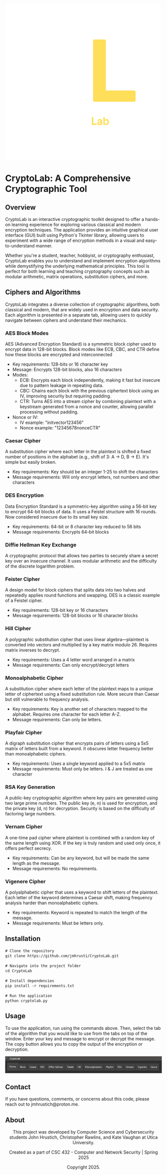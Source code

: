 ![CryptoLab](screenshots/CryptoLab.png)
# CryptoLab: A Comprehensive Cryptographic Tool #
## Overview ##
<p>CryptoLab is an interactive cryptographic toolkit designed to offer a hands-on learning experience for exploring various classical and modern encryption techniques. The application provides an intuitive graphical user interface (GUI) built using Python's Tkinter library, allowing users to experiment with a wide range of encryption methods in a visual and easy-to-understand manner.</p>

<p>Whether you're a student, teacher, hobbyist, or cryptography enthusiast, CryptoLab enables you to understand and implement encryption algorithms while demystifying the underlying mathematical principles. This tool is perfect for both learning and teaching cryptography concepts such as modular arithmetic, matrix operations, substitution ciphers, and more.</p>

## Ciphers and Algorithms ##

<p>CryptoLab integrates a diverse collection of cryptographic algorithms, both classical and modern, that are widely used in encryption and data security. Each algorithm is presented in a separate tab, allowing users to quickly navigate between ciphers and understand their mechanics.</p>

### AES Block Modes ###
<p>AES (Advanced Encryption Standard) is a symmetric block cipher used to encrypt data in 128-bit blocks. Block modes like ECB, CBC, and CTR define how these blocks are encrypted and interconnected</p>

- Key requirements: 128-bits or 16 character key
- Message: Encrypts 128-bit blocks, also 16 characters
- Modes:
    - ECB: Encrypts each block independently, making it fast but insecure due to pattern leakage in repeating data.
    - CBC: Chains each block with the previous ciphertext block using an IV, improving security but requiring padding.
    - CTR: Turns AES into a stream cipher by combining plaintext with a keystream generated from a nonce and counter, allowing parallel processing without padding.
- Nonce or IV: 
    - IV example: "initvector123456"
    - Nonce example: "12345678nonceCTR"

### Caesar Cipher ###
<p>A substitution cipher where each letter in the plaintext is shifted a fixed number of positions in the alphabet (e.g., shift of 3: A → D, B → E). It's simple but easily broken.</p>

- Key requirements: Key should be an integer 1-25 to shift the characters
- Message requirements: Will only encrypt letters, not numbers and other characters

### DES Encryption ###
<p>Data Encryption Standard is a symmetric-key algorithm using a 56-bit key to encrypt 64-bit blocks of data. It uses a Feistel structure with 16 rounds. Now considered insecure due to its small key size.</p>

- Key requirements: 64-bit or 8 character key reduced to 56 bits
- Message requirements: Encrypts 64-bit blocks

### Diffie Hellman Key Exchange ###
<p>A cryptographic protocol that allows two parties to securely share a secret key over an insecure channel. It uses modular arithmetic and the difficulty of the discrete logarithm problem.</p>

### Feister Cipher ###
<p>A design model for block ciphers that splits data into two halves and repeatedly applies round functions and swapping. DES is a classic example of a Feistel cipher.</p>

- Key requirements: 128-bit key or 16 characters
- Message requirements: 128-bit blocks or 16 character blocks

### Hill Cipher ###
<p>A polygraphic substitution cipher that uses linear algebra—plaintext is converted into vectors and multiplied by a key matrix modulo 26. Requires matrix inverses to decrypt.</p>

- Key requirements: Uses a 4 letter word arranged in a matrix
- Message requirements: Can only encrypt/decrypt letters

### Monoalphabetic Cipher ###
<p>A substitution cipher where each letter of the plaintext maps to a unique letter of ciphertext using a fixed substitution rule. More secure than Caesar but still vulnerable to frequency analysis.</p>

- Key requirements: Key is another set of characters mapped to the alphabet. Requires one character for each letter A-Z.
- Message requirements: Can only be letters.

### Playfair Cipher ###
<p>A digraph substitution cipher that encrypts pairs of letters using a 5x5 matrix of letters built from a keyword. It obscures letter frequency better than monoalphabetic ciphers.</p>

- Key requirements: Uses a single keyword applied to a 5x5 matrix
- Message requirements: Must only be letters. I & J are treated as one character

### RSA Key Generation ###
<p>A public-key cryptographic algorithm where key pairs are generated using two large prime numbers. The public key (e, n) is used for encryption, and the private key (d, n) for decryption. Security is based on the difficulty of factoring large numbers.</p>

### Vernam Cipher ###
<p>A one-time pad cipher where plaintext is combined with a random key of the same length using XOR. If the key is truly random and used only once, it offers perfect secrecy.</p>

- Key requirements: Can be any keyword, but will be made the same length as the message.
- Message requirements: No requirements.

### Vigenere Cipher ###
<p>A polyalphabetic cipher that uses a keyword to shift letters of the plaintext. Each letter of the keyword determines a Caesar shift, making frequency analysis harder than monoalphabetic ciphers.</p>

- Key requirements: Keyword is repeated to match the length of the message.
- Message requirements: Must be letters only.

## Installation ##

```
# Clone the repository
git clone https://github.com/jmhrusti/CryptoLab.git

# Navigate into the project folder
cd CryptoLab

# Install dependencies
pip install -r requirements.txt

# Run the application
python cryptolab.py
```

## Usage ##
<p>To use the application, run using the commands above. Then, select the tab of the algorithm that you would like to use from the tabs on top of the window. Enter your key and message to encrypt or decrypt the message. The copy button allows you to copy the output of the encryption or decryption.</p>

![CryptoLab Tabs](screenshots/Tabs.png)

## Contact ##

<p> If you have questions, comments, or concerns about this code, please reach out to jmhrustich@proton.me.

## About ##

<p align="center"> This project was developed by Computer Science and Cybersecurity students John Hrustich, Christopher Rawlins, and Kate Vaughan at Utica University.</p>
<p align="center"> Created as a part of CSC 432 - Computer and Network Security | Spring 2025</p>
<p align="center"> Copyright 2025.</p>
